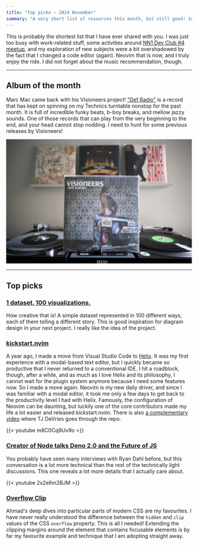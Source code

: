 ```yaml
---
title: "Top picks — 2024 November"
summary: "A very short list of resources this month, but still good! Some Neovim magic, great inspirations for dataviz, decent interview with Ryan Dahl the creator of Node.js and Deno, and some good CSS guide for you all. Enjoy!"
---
```


This is probably the shortest list that I have ever shared with you. I was just
too busy with work-related stuff, some activities around
[NN1 Dev Club #4 meetup](https://nn1.dev/events/4), and my exploration of new
subjects were a bit overshadowed by the fact that I changed a code editor
(again). Neovim that is now, and I truly enjoy the ride. I did not forget about
the music recommendation, though.

---

## Album of the month

Marc Mac came back with his Visioneers project!
["Def Radio"](https://www.discogs.com/release/32075256-Marc-Mac-presents-Visioneers-Def-Radio)
is a record that has kept on spinning on my Technics turntable nonstop for the
past month. It is full of incredible funky beats, b-boy breaks, and mellow jazzy
sounds. One of those records that can play from the very beginning to the end,
and your head cannot stop nodding. I need to hunt for some previous releases by
Visioneers!

![Vioneneers - "Def Radio" LP album sitting on my mixer between two Technics turntables](visioneers.jpg)

---

## Top picks

### [1 dataset. 100 visualizations.](https://100.datavizproject.com)

How creative that is! A simple dataset represented in 100 different ways, each
of them telling a different story. This is good inspiration for diagram design
in your next project. I really like the idea of the project.

### [kickstart.nvim](https://github.com/nvim-lua/kickstart.nvim)

A year ago, I made a move from Visual Studio Code to
[Helix](https://helix-editor.com). It was my first experience with a modal-based
text editor, but I quickly became so productive that I never returned to a
conventional IDE. I hit a roadblock, though, after a while, and as much as I
love Helix and its philosophy, I cannot wait for the plugin system anymore
because I need some features now. So I made a move again. Neovim is my new daily
driver, and since I was familiar with a modal editor, it took me only a few days
to get back to the productivity level I had with Helix. Famously, the
configuration of Neovim can be daunting, but luckily one of the core
contributors made my life a lot easier and released kickstart.nvim. There is
also [a complementary video](https://youtu.be/m8C0Cq9Uv9o) where TJ DeVries goes
through the repo.

{{< youtube m8C0Cq9Uv9o >}}

### [Creator of Node talks Deno 2.0 and the Future of JS](https://youtu.be/2x2eIhn2BJM)

You probably have seen many interviews with Ryan Dahl before, but this
conversation is a lot more technical than the rest of the technically light
discussions. This one reveals a lot more details that I actually care about.

{{< youtube 2x2eIhn2BJM >}}

### [Overflow Clip](https://ishadeed.com/article/overflow-clip/)

Ahmad's deep dives into particular parts of modern CSS are my favourites. I have
never really understood the difference between the `hidden` and `clip` values of
the CSS `overflow` property. This is all I needed! Extending the clipping
margins around the element that contains focusable elements is by far my
favourite example and technique that I am adopting straight away.
